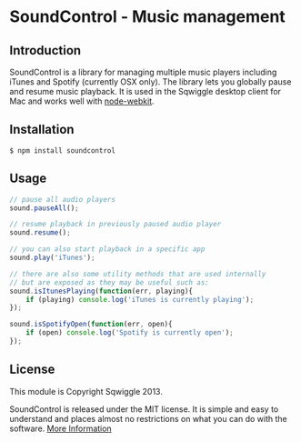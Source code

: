 # SoundControl - Music management


## Introduction

SoundControl is a library for managing multiple music players including iTunes and Spotify (currently OSX only). The library lets you globally pause and resume music playback. It is used in the Sqwiggle desktop client for Mac and works well with [node-webkit](https://github.com/rogerwang/node-webkit).


## Installation
 
    $ npm install soundcontrol


## Usage

```js
// pause all audio players
sound.pauseAll();

// resume playback in previously paused audio player
sound.resume();

// you can also start playback in a specific app
sound.play('iTunes');

// there are also some utility methods that are used internally
// but are exposed as they may be useful such as:
sound.isItunesPlaying(function(err, playing){
    if (playing) console.log('iTunes is currently playing');
});

sound.isSpotifyOpen(function(err, open){
    if (open) console.log('Spotify is currently open');
});
```


## License

This module is Copyright Sqwiggle 2013.

SoundControl is released under the MIT license. It is simple and easy to understand and places almost no restrictions on what you can do with the software. [More Information](http://en.wikipedia.org/wiki/MIT_License)